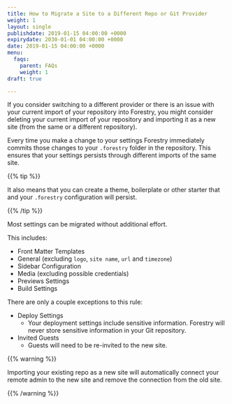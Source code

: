 ```yaml
---
title: How to Migrate a Site to a Different Repo or Git Provider
weight: 1
layout: single
publishdate: 2019-01-15 04:00:00 +0000
expirydate: 2030-01-01 04:00:00 +0000
date: 2019-01-15 04:00:00 +0000
menu:
  faqs:
    parent: FAQs
    weight: 1
draft: true

---
```

If you consider switching to a different provider or there is an issue with your current import of your repository into Forestry, you might consider deleting your current import of your repository and importing it as a new site (from the same or a different repository).

Every time you make a change to your settings Forestry immediately commits those changes to your `.forestry` folder in the repository. This ensures that your settings persists through different imports of the same site.

{{% tip %}}

It also means that you can create a theme, boilerplate or other starter that and your `.forestry` configuration will persist.

{{% /tip %}}

Most settings can be migrated without additional effort.

This includes:

* Front Matter Templates
* General (excluding `logo`, `site name`, `url` and `timezone`)
* Sidebar Configuration
* Media (excluding possible credentials)
* Previews Settings
* Build Settings

There are only a couple exceptions to this rule:

* Deploy Settings
  * Your deployment settings include sensitive information. Forestry will never store sensitive information in your Git repository.
* Invited Guests
  * Guests will need to be re-invited to the new site.

{{% warning %}}

Importing your existing repo as a new site will automatically connect your remote admin to the new site and remove the connection from the old site.

{{% /warning %}}